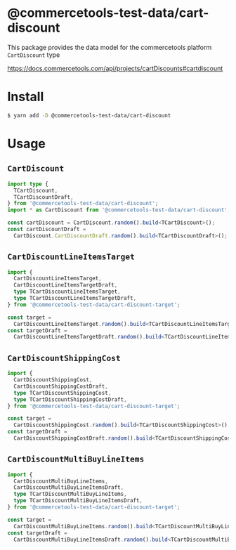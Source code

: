 # @commercetools-test-data/cart-discount

This package provides the data model for the commercetools platform `CartDiscount` type

https://docs.commercetools.com/api/projects/cartDiscounts#cartdiscount

# Install

```bash
$ yarn add -D @commercetools-test-data/cart-discount
```

# Usage

## `CartDiscount`

```ts
import type {
  TCartDiscount,
  TCartDiscountDraft,
} from '@commercetools-test-data/cart-discount';
import * as CartDiscount from '@commercetools-test-data/cart-discount';

const cartDiscount = CartDiscount.random().build<TCartDiscount>();
const cartDiscountDraft =
  CartDiscount.CartDiscountDraft.random().build<TCartDiscountDraft>();
```

## `CartDiscountLineItemsTarget`

```ts
import {
  CartDiscountLineItemsTarget,
  CartDiscountLineItemsTargetDraft,
  type TCartDiscountLineItemsTarget,
  type TCartDiscountLineItemsTargetDraft,
} from '@commercetools-test-data/cart-discount-target';

const target =
  CartDiscountLineItemsTarget.random().build<TCartDiscountLineItemsTarget>();
const targetDraft =
  CartDiscountLineItemsTargetDraft.random().build<TCartDiscountLineItemsTargetDraft>();
```

## `CartDiscountShippingCost`

```ts
import {
  CartDiscountShippingCost,
  CartDiscountShippingCostDraft,
  type TCartDiscountShippingCost,
  type TCartDiscountShippingCostDraft,
} from '@commercetools-test-data/cart-discount-target';

const target =
  CartDiscountShippingCost.random().build<TCartDiscountShippingCost>();
const targetDraft =
  CartDiscountShippingCostDraft.random().build<TCartDiscountShippingCostDraft>();
```

## `CartDiscountMultiBuyLineItems`

```ts
import {
  CartDiscountMultiBuyLineItems,
  CartDiscountMultiBuyLineItemsDraft,
  type TCartDiscountMultiBuyLineItems,
  type TCartDiscountMultiBuyLineItemsDraft,
} from '@commercetools-test-data/cart-discount-target';

const target =
  CartDiscountMultiBuyLineItems.random().build<TCartDiscountMultiBuyLineItems>();
const targetDraft =
  CartDiscountMultiBuyLineItemsDraft.random().build<TCartDiscountMultiBuyLineItemsDraft>();
```
